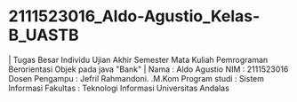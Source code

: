 # 2111523016_Aldo-Agustio_Kelas-B_UASTB
| Tugas Besar Individu Ujian Akhir Semester Mata Kuliah Pemrograman Berorientasi Objek pada java "Bank" | Nama : Aldo Agustio NIM : 2111523016 Dosen Pengampu : Jefril Rahmandoni. .M.Kom Program studi : Sistem Informasi Fakultas : Teknologi Informasi  Universitas Andalas

